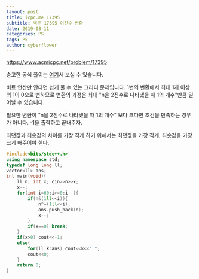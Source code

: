 ```yaml
---
layout: post
title: icpc.me 17395
subtitle: 백준 17395 이진수 변환
date: 2019-08-11
categories: PS
tags: PS
author: cyberflower
---
```


<https://www.acmicpc.net/problem/17395>

숭고한 공식 풀이는 [여기](https://drive.google.com/file/d/1XwcQgX81fR_2ULyzXoY1DZ1Y9EsXyu-_/view)서 보실 수 있습니다.

비트 연산만 안다면 쉽게 풀 수 있는 그리디 문제입니다. 1번의 변환에서 최대 1개 이상의 1이 0으로 변하므로 변환의 과정은 최대 "n을 2진수로 나타냈을 때 1의 개수"만큼 일어날 수 있습니다.

필요한 변환이 "n을 2진수로 나타냈을 때 1의 개수" 보다 크다면 조건을 만족하는 경우가 아니다. -1을 출력하고 끝내주자.

최댓값과 최솟값의 차이를 가장 작게 하기 위해서는 최댓값을 가장 작게, 최솟값을 가장 크게 해주어야 한다.

```cpp
#include<bits/stdc++.h>
using namespace std;
typedef long long ll;
vector<ll> ans;
int main(void){
	ll n; int x; cin>>n>>x;
	x--;
	for(int i=60;i>=0;i--){
		if(n&(1ll<<i)){
			n^=(1ll<<i);
			ans.push_back(n);
			x--;
		}
		if(x==0) break;
	}
	if(x>0) cout<<-1;
	else{
		for(ll k:ans) cout<<k<<" ";
		cout<<0;
	}
	return 0;
}
```
